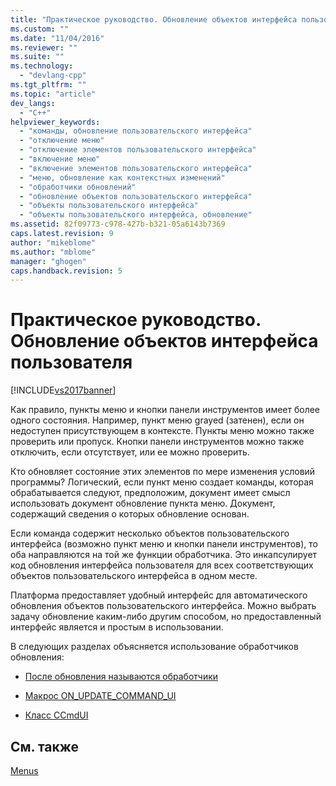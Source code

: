 ```yaml
---
title: "Практическое руководство. Обновление объектов интерфейса пользователя | Microsoft Docs"
ms.custom: ""
ms.date: "11/04/2016"
ms.reviewer: ""
ms.suite: ""
ms.technology: 
  - "devlang-cpp"
ms.tgt_pltfrm: ""
ms.topic: "article"
dev_langs: 
  - "C++"
helpviewer_keywords: 
  - "команды, обновление пользовательского интерфейса"
  - "отключение меню"
  - "отключение элементов пользовательского интерфейса"
  - "включение меню"
  - "включение элементов пользовательского интерфейса"
  - "меню, обновление как контекстных изменений"
  - "обработчики обновлений"
  - "обновление объектов пользовательского интерфейса"
  - "объекты пользовательского интерфейса"
  - "объекты пользовательского интерфейса, обновление"
ms.assetid: 82f09773-c978-427b-b321-05a6143b7369
caps.latest.revision: 9
author: "mikeblome"
ms.author: "mblome"
manager: "ghogen"
caps.handback.revision: 5
---
```

# Практическое руководство. Обновление объектов интерфейса пользователя
[!INCLUDE[vs2017banner](../assembler/inline/includes/vs2017banner.md)]

Как правило, пункты меню и кнопки панели инструментов имеет более одного состояния.  Например, пункт меню grayed \(затенен\), если он недоступен присутствующем в контексте.  Пункты меню можно также проверить или пропуск.  Кнопки панели инструментов можно также отключить, если отсутствует, или ее можно проверить.  
  
 Кто обновляет состояние этих элементов по мере изменения условий программы?  Логический, если пункт меню создает команды, которая обрабатывается следуют, предположим, документ имеет смысл использовать документ обновление пункта меню.  Документ, содержащий сведения о которых обновление основан.  
  
 Если команда содержит несколько объектов пользовательского интерфейса \(возможно пункт меню и кнопки панели инструментов\), то оба направляются на той же функции обработчика.  Это инкапсулирует код обновления интерфейса пользователя для всех соответствующих объектов пользовательского интерфейса в одном месте.  
  
 Платформа предоставляет удобный интерфейс для автоматического обновления объектов пользовательского интерфейса.  Можно выбрать задачу обновление каким\-либо другим способом, но предоставленный интерфейс является и простым в использовании.  
  
 В следующих разделах объясняется использование обработчиков обновления:  
  
-   [После обновления называются обработчики](../mfc/when-update-handlers-are-called.md)  
  
-   [Макрос ON\_UPDATE\_COMMAND\_UI](../mfc/on-update-command-ui-macro.md)  
  
-   [Класс CCmdUI](../mfc/the-ccmdui-class.md)  
  
## См. также  
 [Menus](../mfc/menus-mfc.md)